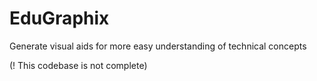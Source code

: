 # EduGraphix
Generate visual aids for more easy understanding of technical concepts

(! This codebase is not complete)